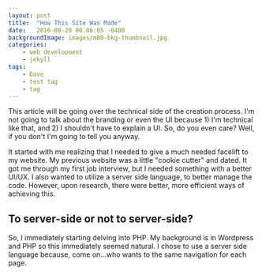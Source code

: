 ```yaml
---
layout: post
title:  "How This Site Was Made"
date:   2016-08-20 00:06:05 -0400
backgroundImage: images/m80-bkg-thumbnail.jpg
categories:
    - web development
    - jekyll
tags:
    - Dave
    - test tag
    - tag
---
```

This article will be going over the technical side of the creation process. I'm not going to talk about the branding or even the UI because 1) I'm technical like that, and 2) I shouldn't have to explain a UI. So, do you even care? Well, if you don't I'm going to tell you anyway.

It started with me realizing that I needed to give a much needed facelift to my website. My previous website was a little "cookie cutter" and dated. It got me through my first job interview, but I needed something with a better UI/UX. I also wanted to utilize a server side language, to better manage the code. However, upon research, there were better, more efficient ways of achieving this.

## To server-side or not to server-side?

So, I immediately starting delving into PHP. My background is in Wordpress and PHP so this immediately seemed natural. I chose to use a server side language because, come on...who wants to the same navigation for each page.
